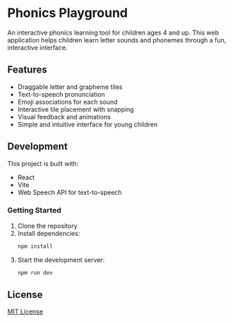 # Phonics Playground

An interactive phonics learning tool for children ages 4 and up. This web application helps children learn letter sounds and phonemes through a fun, interactive interface.

## Features

- Draggable letter and grapheme tiles
- Text-to-speech pronunciation
- Emoji associations for each sound
- Interactive tile placement with snapping
- Visual feedback and animations
- Simple and intuitive interface for young children

## Development

This project is built with:
- React
- Vite
- Web Speech API for text-to-speech

### Getting Started

1. Clone the repository
2. Install dependencies:
   ```bash
   npm install
   ```
3. Start the development server:
   ```bash
   npm run dev
   ```

## License

[MIT License](LICENSE)
